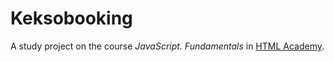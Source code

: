 # Keksobooking

A study project on the course _JavaScript. Fundamentals_ in [HTML Academy](https://htmlacademy.org/).
